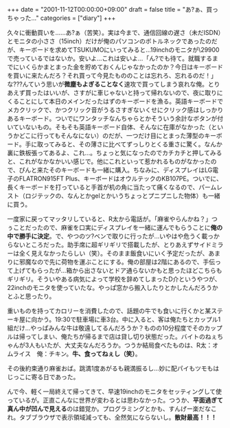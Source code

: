 +++
date = "2001-11-12T00:00:00+09:00"
draft = false
title = "あ?ぁ、買っちゃった..."
categories = ["diary"]
+++

久々に衝動買いを......あ?ぁ（苦笑）。実は今まで、通信回線の遅さ（未だISDN）とモニタの小ささ（15inch）だけが俺のパソコンのボトルネックであったのだが、キーボードを求めてTSUKUMOにいってみると...19inchのモニタが\29900で売っているではないか。安いよ...これは安いよ...「ん?でも待て。就職するまでにいくらかまとまった金を貯めておくんじゃなかったのか？今日はキーボードを買いに来たんだろ？それ買って今見たもののことは忘れろ、忘れるのだ！」な???んていう思いが<strong>微塵もよぎることなく</strong>速攻で買ってしまう哀れな俺。とりあえず買ったはいいが、さすがに車じゃないと持って帰れないので、夜に取りにくることにして本日のメインだったはずのキーボードを漁る。英語キーボードでメカクリックで、かつクリック音がうるさすぎないくせにクリック感はしっかりあるキーボード。ついでにワンタッチなんちゃらとかそういう余計なボタンが付いていないもの。そもそも英語キーボード自体、そんなに在庫がなかった（というかどこに行ってもそんなにない）のだが、一つだけ目にとまった薄型のキーボード。手に取ってみると、その薄さに比べてずっしりとくる重さに驚く。なんか裏に鉄板張ってあるよ、これ...。ちょっと気になったのでカチカチと押してみると、これがなかなかいい感じで。他にこれといって惹かれるものがなかったので、ぴんと来たそのキーボードも一緒に購入。ちなみに、ディスプレイはLG電子のFLATRON915FT Plus、キーボードはオウルテックのKB107PE。ついでに、長くキーボードを打っていると手首が机の角に当たって痛くなるので、パームレスト（ロジテックの、なんとかgelとかいうちょっとプニプニした物体）も一緒に買う。

一度家に戻ってマッタリしていると、R太から電話が。「麻雀やらんかね？」つぅことだったので、麻雀を口実にディスプレイを一緒に運んでもらうことに<strong>俺の中で勝手に決定</strong>。で、やつのツ?ベンで取りに行ったが...いやはや危うく載っからないところだった。助手席に超ギリギリで搭載したが、とりあえずサイドミラーは全く見えなかったらしい（笑）。そのまま飯食いにいく予定だったが、あまりに邪魔なので先に荷物を運ぶことにする。俺の部屋は2階にあるので、手伝って上げてもらったが...箱から出さないとドア通らないかもと思ったほどこちらもギリギリ。そういやある病気によって学校を辞めてしまったD介というやつが、22inchのモニタを使っていたな。やっぱ窓から搬入したりとかしたんだろうかとふと思ったり。

重いものを持ってカロリーを消費したので、話題の牛でも食いに行くかと某ステーキ屋に向かう。19:30で駐車場に車3台。中に入ると、客は俺たちとカップル1組だけ...やっぱみんな牛は敬遠してるんだろうか？ものの10分程度でそのカップルは帰ってしまい、俺たちが帰るまで店は貸し切り状態だった。バイトのねぇちゃんが3人もいたが、大丈夫なんだろうか。つうか結局食べたものは、R太：オムライス　俺：チキン。<strong>牛、食ってねぇし（笑）</strong>。

その後約束通り麻雀おば。跳満1度あがるも親満振るし...妙に配パイもツモもはじっこに寄る日であった。

んで今、軽く一局終えて帰ってきて、早速19inchのモニタをセッティングして使っているが。正直こんなに世界が変わるとは思わなかった。つうか、<strong>平面過ぎて真ん中が凹んで見える</strong>のは錯覚か。プログラミングとかも、すんげー楽だなこれ。タブブラウザで表示領域減っても、全然気にならないし。<strong>散財最高！！！</strong>
